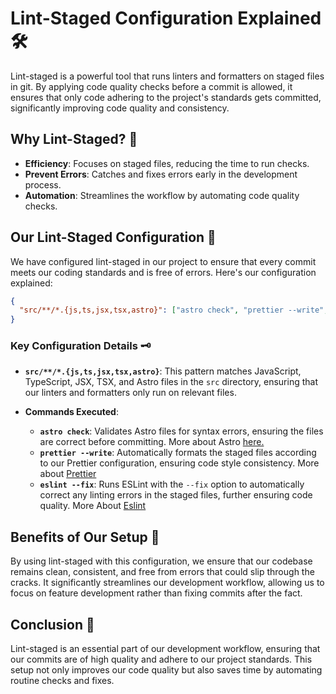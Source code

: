
# Lint-Staged Configuration Explained 🛠️

Lint-staged is a powerful tool that runs linters and formatters on staged files in git. By applying code quality checks before a commit is allowed, it ensures that only code adhering to the project's standards gets committed, significantly improving code quality and consistency.

## Why Lint-Staged? 🤔

- **Efficiency**: Focuses on staged files, reducing the time to run checks.
- **Prevent Errors**: Catches and fixes errors early in the development process.
- **Automation**: Streamlines the workflow by automating code quality checks.

## Our Lint-Staged Configuration 🔧

We have configured lint-staged in our project to ensure that every commit meets our coding standards and is free of errors. Here's our configuration explained:

```json
{
  "src/**/*.{js,ts,jsx,tsx,astro}": ["astro check", "prettier --write", "eslint --fix"]
}
```

### Key Configuration Details 🗝️

- **`src/**/*.{js,ts,jsx,tsx,astro}`**: This pattern matches JavaScript, TypeScript, JSX, TSX, and Astro files in the `src` directory, ensuring that our linters and formatters only run on relevant files.

- **Commands Executed**:
  - **`astro check`**: Validates Astro files for syntax errors, ensuring the files are correct before committing. More about Astro [here.](https://docs.astro.build/en/reference/cli-reference/#astro-check)
  - **`prettier --write`**: Automatically formats the staged files according to our Prettier configuration, ensuring code style consistency. More about [Prettier](https://prettier.io/docs/en/cli.html#--check)
  - **`eslint --fix`**: Runs ESLint with the `--fix` option to automatically correct any linting errors in the staged files, further ensuring code quality. More About [Eslint](https://eslint.org/docs/latest/use/command-line-interface#--fix)

## Benefits of Our Setup 🎉

By using lint-staged with this configuration, we ensure that our codebase remains clean, consistent, and free from errors that could slip through the cracks. It significantly streamlines our development workflow, allowing us to focus on feature development rather than fixing commits after the fact.

## Conclusion 🏁

Lint-staged is an essential part of our development workflow, ensuring that our commits are of high quality and adhere to our project standards. This setup not only improves our code quality but also saves time by automating routine checks and fixes.
